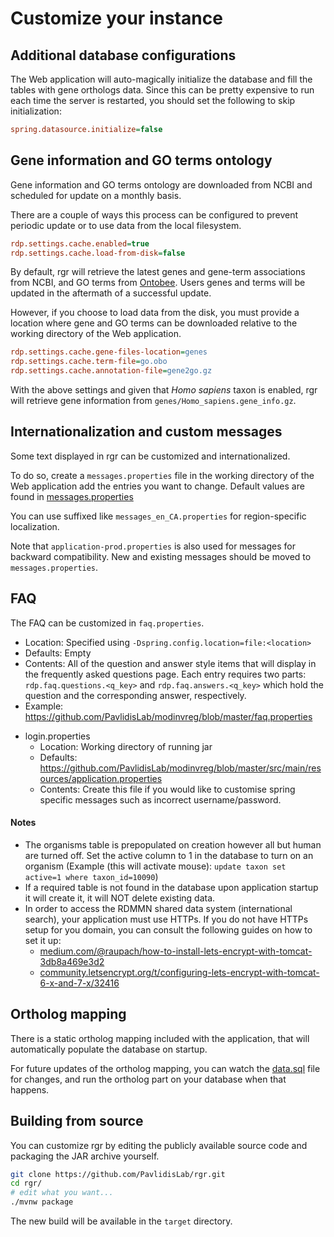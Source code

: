 # Customize your instance

## Additional database configurations

The Web application will auto-magically initialize the database and fill the
tables with gene orthologs data. Since this can be pretty expensive to run each
time the server is restarted, you should set the following to skip
initialization:

```ini
spring.datasource.initialize=false
```

## Gene information and GO terms ontology

Gene information and GO terms ontology are downloaded from NCBI and scheduled
for update on a monthly basis.

There are a couple of ways this process can be configured to prevent periodic
update or to use data from the local filesystem.

```ini
rdp.settings.cache.enabled=true
rdp.settings.cache.load-from-disk=false
```

By default, rgr will retrieve the latest genes and gene-term associations from
NCBI, and GO terms from [Ontobee](http://www.ontobee.org/ontology/OBI). Users
genes and terms will be updated in the aftermath of a successful update.

However, if you choose to load data from the disk, you must provide a location
where gene and GO terms can be downloaded relative to the working directory of
the Web application.

```ini
rdp.settings.cache.gene-files-location=genes
rdp.settings.cache.term-file=go.obo
rdp.settings.cache.annotation-file=gene2go.gz
```

With the above settings and given that *Homo sapiens* taxon is enabled, rgr
will retrieve gene information from `genes/Homo_sapiens.gene_info.gz`.

## Internationalization and custom messages

Some text displayed in rgr can be customized and internationalized.

To do so, create a `messages.properties` file in the working directory of the Web application
add the entries you want to change. Default values are found in
[messages.properties](https://github.com/PavlidisLab/rgr/blob/development/src/main/resources/messages.properties)

You can use suffixed like `messages_en_CA.properties` for region-specific
localization.

Note that `application-prod.properties` is also used for messages for backward
compatibility. New and existing messages should be moved to `messages.properties`.

## FAQ

The FAQ can be customized in `faq.properties`.

  - Location: Specified using `-Dspring.config.location=file:<location>`
  - Defaults: Empty
  - Contents: All of the question and answer style items that will display in the frequently asked questions page. Each entry requires two parts: `rdp.faq.questions.<q_key>` and `rdp.faq.answers.<q_key>` which hold the question and the corresponding answer, respectively.
  - Example: https://github.com/PavlidisLab/modinvreg/blob/master/faq.properties
* login.properties
  - Location: Working directory of running jar
  - Defaults: https://github.com/PavlidisLab/modinvreg/blob/master/src/main/resources/application.properties
  - Contents: Create this file if you would like to customise spring specific messages such as incorrect username/password.

#### Notes
* The organisms table is prepopulated on creation however all but human are turned off. Set the active column to 1 in the database to turn on an organism (Example (this will activate mouse): `update taxon set active=1 where taxon_id=10090`)
* If a required table is not found in the database upon application startup it will create it, it will NOT delete existing data.
* In order to access the RDMMN shared data system (international search), your application must use HTTPs. If you do not have HTTPs setup for you domain, you can consult the following guides on how to set it up:
    - [medium.com/@raupach/how-to-install-lets-encrypt-with-tomcat-3db8a469e3d2](https://medium.com/@raupach/how-to-install-lets-encrypt-with-tomcat-3db8a469e3d2)
    - [community.letsencrypt.org/t/configuring-lets-encrypt-with-tomcat-6-x-and-7-x/32416](https://community.letsencrypt.org/t/configuring-lets-encrypt-with-tomcat-6-x-and-7-x/32416)

## Ortholog mapping

There is a static ortholog mapping included with the application, that will automatically populate the database on startup.

For future updates of the ortholog mapping, you can watch the
[data.sql](https://github.com/PavlidisLab/modinvreg/blob/development/src/main/resources/data.sql)
file for changes, and run the ortholog part on your database when that happens.

## Building from source

You can customize rgr by editing the publicly available source code and
packaging the JAR archive yourself.

```bash
git clone https://github.com/PavlidisLab/rgr.git
cd rgr/
# edit what you want...
./mvnw package
```

The new build will be available in the `target` directory.
